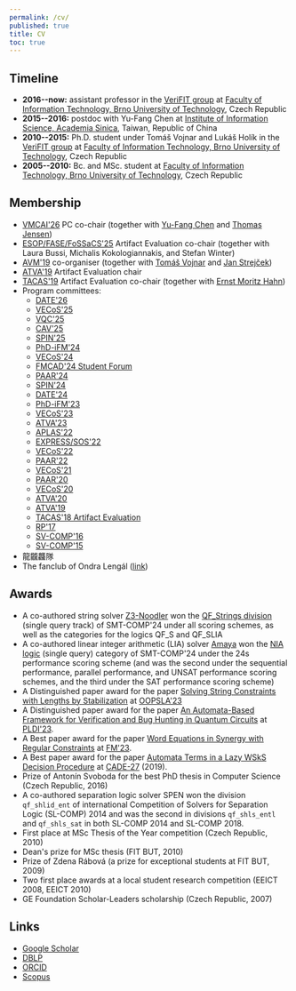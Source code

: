 ```yaml
---
permalink: /cv/
published: true
title: CV
toc: true
---
```

## Timeline

* **2016--now:** assistant professor in the [VeriFIT group](http://www.fit.vutbr.cz/research/groups/verifit/) at [Faculty of Information Technology, Brno University of Technology](https://www.fit.vutbr.cz), Czech Republic
* **2015--2016:** postdoc with Yu-Fang Chen at [Institute of Information Science, Academia Sinica](https://www.iis.sinica.edu.tw), Taiwan, Republic of China
* **2010--2015:** Ph.D. student under Tomáš Vojnar and Lukáš Holík in the [VeriFIT group](http://www.fit.vutbr.cz/research/groups/verifit/) at [Faculty of Information Technology, Brno University of Technology](https://www.fit.vutbr.cz), Czech Republic
* **2005--2010:** Bc. and MSc. student at [Faculty of Information Technology, Brno University of Technology](https://www.fit.vutbr.cz), Czech Republic

## Membership

* [VMCAI'26](https://conf.researchr.org/home/VMCAI-2026) PC co-chair (together with [Yu-Fang Chen](https://guluchen.github.io/) and [Thomas Jensen](https://www.irisa.fr/celtique/jensen/))
* [ESOP/FASE/FoSSaCS'25](https://etaps.org/2025/conferences/ae-esop-fase-fossacs/) Artifact Evaluation co-chair (together with Laura Bussi, Michalis Kokologiannakis, and Stefan Winter)
* [AVM'19](https://avm19.fit.vutbr.cz) co-organiser (together with [Tomáš Vojnar](https://www.fit.vutbr.cz/~vojnar) and [Jan Strejček](https://www.fi.muni.cz/~xstrejc/))
* [ATVA'19](http://atva2019.iis.sinica.edu.tw/) Artifact Evaluation chair
* [TACAS'19](https://conf.researchr.org/track/etaps-2019/tacas-2019-papers) Artifact Evaluation co-chair (together with [Ernst Moritz Hahn](http://iscasmc.ios.ac.cn/?page_id=71))
* Program committees:
  * [DATE'26](https://date26.date-conference.com/)
  * [VECoS'25](https://www.vecos-world.org/2025/)
  * [VQC'25](https://verifiedqc.github.io/2025/)
  * [CAV'25](https://conferences.i-cav.org/2025/)
  * [SPIN'25](https://spin-web.github.io/SPIN2025/)
  * [PhD-iFM'24](https://ifm2024.cs.manchester.ac.uk/phd-symposium.html)
  * [VECoS'24](https://www.vecos-world.org/2024/)
  * [FMCAD'24 Student Forum](https://fmcad.org/FMCAD24/student_forum/)
  * [PAAR'24](https://paar2024.github.io/)
  * [SPIN'24](https://spin-web.github.io/SPIN2024/)
  * [DATE'24](https://date24.date-conference.com/)
  * [PhD-iFM'23](https://liacs.leidenuniv.nl/~bonsanguemm/ifm23/phd.html)
  * [VECoS'23](http://vecos-world.org/2023/)
  * [ATVA'23](https://atva-conference.org/2023/)
  * [APLAS'22](https://2022.splashcon.org/home/aplas-2022)
  * [EXPRESS/SOS'22](https://express-sos2022.github.io/)
  * [VECoS'22](http://vecos-world.org/2022/)
  * [PAAR'22](https://paar2022.github.io/)
  * [VECoS'21](http://vecos-world.org/2021/)
  * [PAAR'20](http://paar2020.gforge.inria.fr)
  * [VECoS'20](http://vecos-world.org/2020/)
  * [ATVA'20](http://fit.uet.vnu.edu.vn/atva2020/)
  * [ATVA'19](http://atva2019.iis.sinica.edu.tw/)
  * [TACAS'18 Artifact Evaluation](https://tacas.info/artifacts.php)
  * [RP'17](http://rp17.cs.rhul.ac.uk/)
  * [SV-COMP'16](https://sv-comp.sosy-lab.org/2016/index.php)
  * [SV-COMP'15](https://sv-comp.sosy-lab.org/2015/index.php)
* 龍龖龘隊
* The fanclub of Ondra Lengál ([link](https://www.facebook.com/groups/410164136336727"))

## Awards

* A co-authored string solver [Z3-Noodler](https://github.com/VeriFIT/z3-noodler) won the [QF_Strings division](https://smt-comp.github.io/2024/results/qf_strings-single-query/) (single query track) of SMT-COMP'24 under all scoring schemes, as well as the categories for the logics QF_S and QF_SLIA
* A co-authored linear integer arithmetic (LIA) solver [Amaya](https://github.com/MichalHe/amaya) won the [NIA logic](https://smt-comp.github.io/2024/results/nia-single-query/) (single query) category of SMT-COMP'24 under the 24s performance scoring scheme (and was the second under the sequential performance, parallel performance, and UNSAT performance scoring schemes, and the third under the SAT performance scoring scheme)
* A Distinguished paper award for the paper [Solving String Constraints with Lengths by Stabilization](http://dx.doi.org/10.1145/3622872) at [OOPSLA'23](https://2023.splashcon.org/track/splash-2023-oopsla)
* A Distinguished paper award for the paper [An Automata-Based Framework for Verification and Bug Hunting in Quantum Circuits](http://dx.doi.org/10.1145/3591270) at [PLDI'23](https://pldi23.sigplan.org/).
* A Best paper award for the paper [Word Equations in Synergy with Regular Constraints](http://dx.doi.org/10.1007/978-3-031-27481-7_23) at [FM'23](https://fm2023.isp.uni-luebeck.de/).
* A Best paper award for the paper [Automata Terms in a Lazy WSkS Decision Procedure](http://dx.doi.org/10.1007/978-3-030-29436-6_18) at [CADE-27](https://www.mat.ufrn.br/cade-27) (2019).
* Prize of Antonín Svoboda for the best PhD thesis in Computer Science (Czech Republic, 2016)
* A co-authored separation logic solver SPEN won the division `qf_shlid_ent` of international Competition of Solvers for Separation Logic (SL-COMP) 2014 and was the second in divisions `qf_shls_entl` and `qf_shls_sat` in both SL-COMP 2014 and SL-COMP 2018.
* First place at MSc Thesis of the Year competition (Czech Republic, 2010)
* Dean's prize for MSc thesis (FIT BUT, 2010)
* Prize of Zdena Rábová (a prize for exceptional students at FIT BUT, 2009)
* Two first place awards at a local student research competition (EEICT 2008, EEICT 2010)
* GE Foundation Scholar-Leaders scholarship (Czech Republic, 2007)

## Links

* [Google Scholar](https://scholar.google.com/citations?user=m3bsxv4AAAAJ)
* [DBLP](https://dblp.uni-trier.de/pers/hd/l/Leng=aacute=l:Ondrej)
* [ORCID](https://www.orcid.org/0000-0002-3038-5875)
* [Scopus](https://www.scopus.com/authid/detail.uri?authorId=24822331700)
